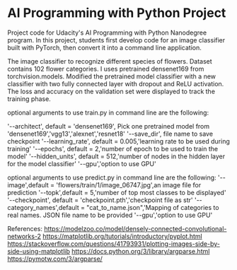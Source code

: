 # AI Programming with Python Project

Project code for Udacity's AI Programming with Python Nanodegree program. In this project, students first develop code for an image classifier built with PyTorch, then convert it into a command line application.

The image classifier to recognize different species of flowers. Dataset contains 102 flower categories.
I uses pretrained densenet169 from torchvision.models. Modified the pretrained model classifier with a new classifier with two fully connected layer with dropout and ReLU activation. The loss and accuracy on the validation set were displayed to track the training phase.


optional arguments to use train.py in command line are the following:

'--architect', default = 'densenet169', Pick one pretrained model from 'densenet169','vgg13','alexnet','resnet18'
'--save_dir', file name to save checkpoint
'--learning_rate', default = 0.005,'learning rate to be used during training'
'--epochs', default = 2,'number of epoch to be used to train the model'
'--hidden_units', default = 512,'number of nodes in the hidden layer for the model classifier'
'--gpu','option to use GPU'

optional arguments to use predict.py in command line are the following:
'--image',default = 'flowers/train/1/image_06747.jpg',an image file for prediction
'--topk',default = 5,'number of top most classes to be displayed'
'--checkpoint', default = 'checkpoint.pth','checkpoint file as str'
'--category_names',default = "cat_to_name.json",'Mapping of categories to real names. JSON file name to be provided
'--gpu','option to use GPU'
    

References:
https://modelzoo.co/model/densely-connected-convolutional-networks-2
https://matplotlib.org/tutorials/introductory/pyplot.html
https://stackoverflow.com/questions/41793931/plotting-images-side-by-side-using-matplotlib
https://docs.python.org/3/library/argparse.html
https://pymotw.com/3/argparse/



